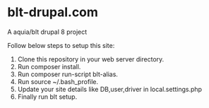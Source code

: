 # blt-drupal.com

A aquia/blt drupal 8 project

Follow below steps to setup this site:

1. Clone this repository in your web server directory.
2. Run composer install.
3. Run composer run-script blt-alias.
4. Run source ~/.bash_profile.
5. Update your site details like DB,user,driver in local.settings.php
6. Finally run blt setup.

